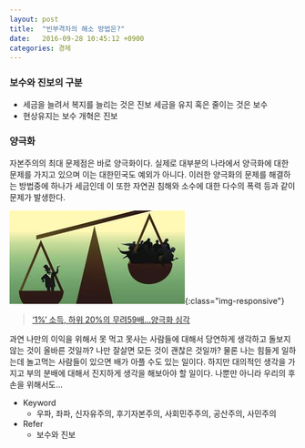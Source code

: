 ```yaml
---
layout: post
title:  "빈부격차의 해소 방법은?"
date:   2016-09-28 10:45:12 +0900
categories: 경제
---
```

### 보수와 진보의 구분
- 세금을 늘려서 복지를 늘리는 것은 진보 세금을 유지 혹은 줄이는 것은 보수
- 현상유지는 보수 개혁은 진보

### 양극화

자본주의의 최대 문제점은 바로 양극화이다. 실제로 대부분의 나라에서 양극화에 대한 문제를 가지고 있으며 이는 대한민국도 예외가 아니다.
이러한 양극화의 문제를 해결하는 방법중에 하나가 세금인데 이 또한 자연권 침해와 소수에 대한 다수의 폭력 등과 같이 문제가 발생한다.

![양극화](/images/rich-poor.jpeg){:class="img-responsive"}

> [‘1%’ 소득, 하위 20%의 무려59배…양극화 심각](http://www.gobalnews.com/news/articleView.html?idxno=2613)

과연 나만의 이익을 위해서 못 먹고 못사는 사람들에 대해서 당연하게 생각하고 돌보지 않는 것이 올바른 것일까? 나만 잘살면 모든 것이 괜찮은 것일까?
물론 나는 힘들게 일하는데 놀고먹는 사람들이 있으면 배가 아플 수도 있는 일이다. 하지만 대의적인 생각을 가지고 부의 분배에 대해서 진지하게 생각을 해보아야 할 일이다. 나뿐만 아니라 우리의 후손을 위해서도...

- Keyword
  - 우파, 좌파, 신자유주의, 후기자본주의, 사회민주주의, 공산주의, 사민주의
- Refer
  - 보수와 진보
